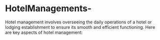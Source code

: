 # HotelManagements-
 Hotel management involves overseeing the daily operations of a hotel or lodging establishment to ensure its smooth and efficient functioning. Here are key aspects of hotel management:
